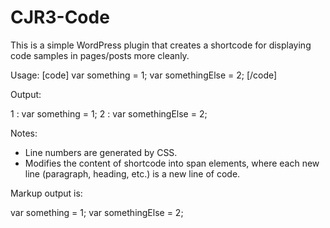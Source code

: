 # CJR3-Code
This is a simple WordPress plugin that creates a shortcode for displaying code samples in pages/posts more cleanly.

Usage:
[code]
var something = 1;
var somethingElse = 2;
[/code]

Output:

1 : var something = 1;
2 : var somethingElse = 2;

Notes:
- Line numbers are generated by CSS.
- Modifies the content of shortcode into span elements, where each new line (paragraph, heading, etc.) is a new line of code.

Markup output is:
<div class="cjr3-code">
    <span>var something = 1;</span>
    <span>var somethingElse = 2;</span>
</div>